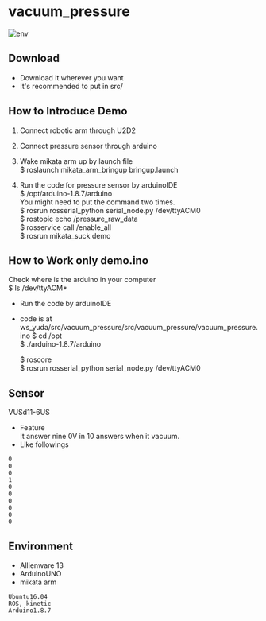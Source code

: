# vacuum_pressure
![env](https://github.com/HARUYA-YUDA/vacuum_pressure/blob/master/env.JPG)
## Download
 - Download it wherever you want
 - It's recommended to put in src/

## How to Introduce Demo
1. Connect robotic arm through U2D2
1. Connect pressure sensor through arduino

1. Wake mikata arm up by launch file  
  $ roslaunch mikata_arm_bringup bringup.launch

1. Run the code for pressure sensor by arduinoIDE  
  $ /opt/arduino-1.8.7/arduino  
  You might need to put the command two times.  
  $ rosrun rosserial_python serial_node.py /dev/ttyACM0  
  $ rostopic echo /pressure_raw_data  
  $ rosservice call /enable_all  
  $ rosrun mikata_suck demo  


## How to Work only demo.ino
Check where is the arduino in your computer  
  $ ls /dev/ttyACM*  
- Run the code by arduinoIDE  
- code is at ws_yuda/src/vacuum_pressure/src/vacuum_pressure/vacuum_pressure.ino 
  $ cd /opt  
  $ ./arduino-1.8.7/arduino

  $ roscore  
  $ rosrun rosserial_python serial_node.py /dev/ttyACM0  

## Sensor
VUSd11-6US
 - Feature  
It answer nine 0V in 10 answers when it vacuum.  
 - Like followings
```
0
0
0
1
0
0
0
0
0
0
```

## Environment
 - Allienware 13
 - ArduinoUNO
 - mikata arm
```
Ubuntu16.04
ROS, kinetic
Arduino1.8.7
```
